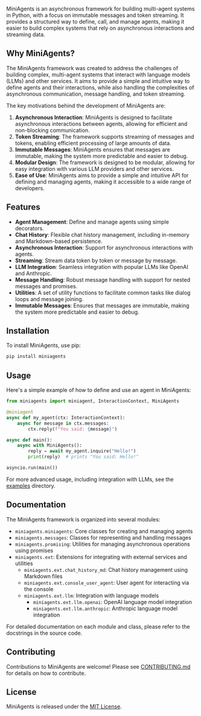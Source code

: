 

MiniAgents is an asynchronous framework for building multi-agent systems in Python, with a focus on immutable messages and token streaming. It provides a structured way to define, call, and manage agents, making it easier to build complex systems that rely on asynchronous interactions and streaming data.

## Why MiniAgents?

The MiniAgents framework was created to address the challenges of building complex, multi-agent systems that interact with language models (LLMs) and other services. It aims to provide a simple and intuitive way to define agents and their interactions, while also handling the complexities of asynchronous communication, message handling, and token streaming.

The key motivations behind the development of MiniAgents are:

1. **Asynchronous Interaction**: MiniAgents is designed to facilitate asynchronous interactions between agents, allowing for efficient and non-blocking communication.
2. **Token Streaming**: The framework supports streaming of messages and tokens, enabling efficient processing of large amounts of data.
3. **Immutable Messages**: MiniAgents ensures that messages are immutable, making the system more predictable and easier to debug.
4. **Modular Design**: The framework is designed to be modular, allowing for easy integration with various LLM providers and other services.
5. **Ease of Use**: MiniAgents aims to provide a simple and intuitive API for defining and managing agents, making it accessible to a wide range of developers.

## Features

- **Agent Management**: Define and manage agents using simple decorators.
- **Chat History**: Flexible chat history management, including in-memory and Markdown-based persistence.
- **Asynchronous Interaction**: Support for asynchronous interactions with agents.
- **Streaming**: Stream data token by token or message by message.
- **LLM Integration**: Seamless integration with popular LLMs like OpenAI and Anthropic.
- **Message Handling**: Robust message handling with support for nested messages and promises.
- **Utilities**: A set of utility functions to facilitate common tasks like dialog loops and message joining.
- **Immutable Messages**: Ensures that messages are immutable, making the system more predictable and easier to debug.

## Installation

To install MiniAgents, use pip:

```bash
pip install miniagents
```

## Usage

Here's a simple example of how to define and use an agent in MiniAgents:

```python
from miniagents import miniagent, InteractionContext, MiniAgents

@miniagent
async def my_agent(ctx: InteractionContext):
    async for message in ctx.messages:
        ctx.reply(f"You said: {message}")

async def main():
    async with MiniAgents():
        reply = await my_agent.inquire("Hello!")
        print(reply)  # prints "You said: Hello!"

asyncio.run(main())
```

For more advanced usage, including integration with LLMs, see the [examples](examples/) directory.

## Documentation

The MiniAgents framework is organized into several modules:

- `miniagents.miniagents`: Core classes for creating and managing agents
- `miniagents.messages`: Classes for representing and handling messages
- `miniagents.promising`: Utilities for managing asynchronous operations using promises
- `miniagents.ext`: Extensions for integrating with external services and utilities
    - `miniagents.ext.chat_history_md`: Chat history management using Markdown files
    - `miniagents.ext.console_user_agent`: User agent for interacting via the console
    - `miniagents.ext.llm`: Integration with language models
        - `miniagents.ext.llm.openai`: OpenAI language model integration
        - `miniagents.ext.llm.anthropic`: Anthropic language model integration

For detailed documentation on each module and class, please refer to the docstrings in the source code.

## Contributing

Contributions to MiniAgents are welcome! Please see [CONTRIBUTING.md](CONTRIBUTING.md) for details on how to contribute.

## License

MiniAgents is released under the [MIT License](LICENSE).
